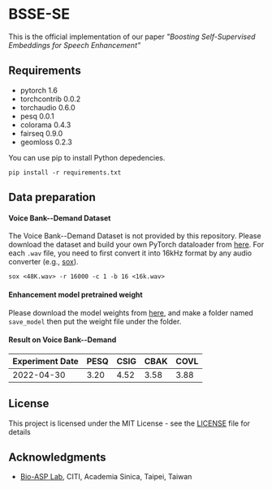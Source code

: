 # BSSE-SE
This is the official implementation of our paper *"Boosting Self-Supervised Embeddings for Speech Enhancement"*

## Requirements
- pytorch 1.6
- torchcontrib 0.0.2
- torchaudio 0.6.0
- pesq 0.0.1
- colorama 0.4.3
- fairseq 0.9.0
- geomloss 0.2.3

You can use pip to install Python depedencies.

```
pip install -r requirements.txt
```

## Data preparation

#### Voice Bank--Demand Dataset
The Voice Bank--Demand Dataset is not provided by this repository. Please download the dataset and build your own PyTorch dataloader from [here](https://datashare.is.ed.ac.uk/handle/10283/1942?show=full).
For each `.wav` file, you need to first convert it into 16kHz format by any audio converter (e.g., [sox](http://sox.sourceforge.net/)).
```
sox <48K.wav> -r 16000 -c 1 -b 16 <16k.wav>
```

#### Enhancement model pretrained weight
Please download the model weights from [here](https://drive.google.com/drive/folders/1cwDoGdF44ExQt__B6Z44g3opUdH-hJXE?usp=sharing), and make a folder named `save_model` then put the weight file under the folder. 

#### Result on Voice Bank--Demand
Experiment Date | PESQ | CSIG | CBAK | COVL
-|-|-|-|-
2022-04-30 | 3.20 | 4.52 | 3.58 | 3.88


## License
This project is licensed under the MIT License - see the [LICENSE](LICENSE) file for details

## Acknowledgments
* [Bio-ASP Lab](https://bio-asplab.citi.sinica.edu.tw), CITI, Academia Sinica, Taipei, Taiwan
